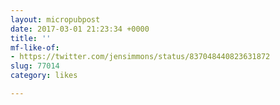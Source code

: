 ```yaml
---
layout: micropubpost
date: 2017-03-01 21:23:34 +0000
title: ''
mf-like-of:
- https://twitter.com/jensimmons/status/837048440823631872
slug: 77014
category: likes

---
```

